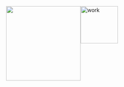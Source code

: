 <div style="width:100%;display:flex;justify-content: center"> 
  <img src ="https://github-profile-summary-cards.vercel.app/api/cards/repos-per-language?username=gh0st3e&theme=solarized_dark" height="200" />
  <img src="https://i.gifer.com/origin/4c/4c7dc3d8a6dd24c8169b85d7e0fff5fd_w200.gif" alt="work" height="100"/>
</div>
